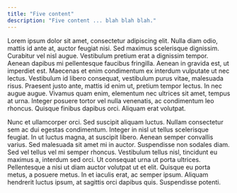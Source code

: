```yaml
---
title: "Five content"
description: "Five content ... blah blah blah."
---
```

Lorem ipsum dolor sit amet, consectetur adipiscing elit. Nulla diam odio, mattis id ante at, auctor feugiat nisi. Sed maximus scelerisque dignissim. Curabitur vel nisl augue. Vestibulum pretium erat a dignissim tempor. Aenean dapibus mi pellentesque faucibus fringilla. Aenean in gravida est, ut imperdiet est. Maecenas et enim condimentum ex interdum vulputate ut nec lectus. Vestibulum id libero consequat, vestibulum purus vitae, malesuada risus. Praesent justo ante, mattis id enim ut, pretium tempor lectus. In nec augue augue. Vivamus quam enim, elementum nec ultrices sit amet, tempus at urna. Integer posuere tortor vel nulla venenatis, ac condimentum leo rhoncus. Quisque finibus dapibus orci. Aliquam erat volutpat.

Nunc et ullamcorper orci. Sed suscipit aliquam luctus. Nullam consectetur sem ac dui egestas condimentum. Integer in nisl ut tellus scelerisque feugiat. In ut luctus magna, at suscipit libero. Aenean semper convallis varius. Sed malesuada sit amet mi in auctor. Suspendisse non sodales diam. Sed vel tellus vel mi semper rhoncus. Vestibulum tellus nisl, tincidunt eu maximus a, interdum sed orci. Ut consequat urna ut porta ultrices. Pellentesque a nisi ut diam auctor volutpat ut et elit. Quisque eu porta metus, a posuere metus. In et iaculis erat, ac semper ipsum. Aliquam hendrerit luctus ipsum, at sagittis orci dapibus quis. Suspendisse potenti.

